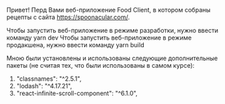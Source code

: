 Привет!
Перд Вами веб-приложение Food Client, в котором собраны рецепты с сайта https://spoonacular.com/.

Чтобы запустить веб-приложение в режиме разработки, нужно ввести команду yarn dev
Чтобы запустить веб-приложение в режиме продакшена, нужно ввести команду yarn build

Мною были установлены и использованы следующие дополнительные пакеты (не считая тех, что были использованы в самом курсе):

1. "classnames": "^2.5.1",
2. "lodash": "^4.17.21",
3. "react-infinite-scroll-component": "^6.1.0",
